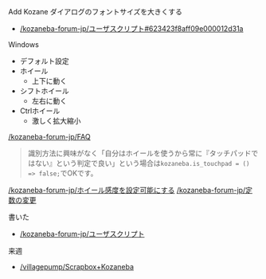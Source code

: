 
Add Kozane ダイアログのフォントサイズを大きくする
- [/kozaneba-forum-jp/ユーザスクリプト#623423f8aff09e000012d31a](https://scrapbox.io/kozaneba-forum-jp/ユーザスクリプト#623423f8aff09e000012d31a)

Windows
- デフォルト設定
- ホイール
    - 上下に動く
- シフトホイール
    - 左右に動く
- Ctrlホイール
    - 激しく拡大縮小


[/kozaneba-forum-jp/FAQ](https://scrapbox.io/kozaneba-forum-jp/FAQ)
> 識別方法に興味がなく「自分はホイールを使うから常に『タッチパッドではない』という判定で良い」という場合は`kozaneba.is_touchpad = () => false;`でOKです。

[/kozaneba-forum-jp/ホイール感度を設定可能にする](https://scrapbox.io/kozaneba-forum-jp/ホイール感度を設定可能にする)
[/kozaneba-forum-jp/定数の変更](https://scrapbox.io/kozaneba-forum-jp/定数の変更)

書いた
- [/kozaneba-forum-jp/ユーザスクリプト](https://scrapbox.io/kozaneba-forum-jp/ユーザスクリプト)

来週
- [/villagepump/Scrapbox+Kozaneba](https://scrapbox.io/villagepump/Scrapbox+Kozaneba)
